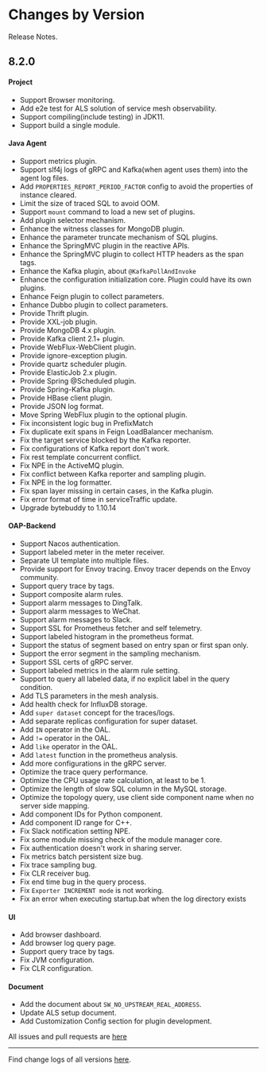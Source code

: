 Changes by Version
==================
Release Notes.

8.2.0
------------------
#### Project
* Support Browser monitoring.
* Add e2e test for ALS solution of service mesh observability.
* Support compiling(include testing) in JDK11.
* Support build a single module.

#### Java Agent
* Support metrics plugin.
* Support slf4j logs of gRPC and Kafka(when agent uses them) into the agent log files.
* Add `PROPERTIES_REPORT_PERIOD_FACTOR` config to avoid the properties of instance cleared.
* Limit the size of traced SQL to avoid OOM.
* Support `mount` command to load a new set of plugins.
* Add plugin selector mechanism.
* Enhance the witness classes for MongoDB plugin.
* Enhance the parameter truncate mechanism of SQL plugins.
* Enhance the SpringMVC plugin in the reactive APIs.
* Enhance the SpringMVC plugin to collect HTTP headers as the span tags.
* Enhance the Kafka plugin, about `@KafkaPollAndInvoke`
* Enhance the configuration initialization core. Plugin could have its own plugins.
* Enhance Feign plugin to collect parameters.
* Enhance Dubbo plugin to collect parameters.
* Provide Thrift plugin.
* Provide XXL-job plugin.
* Provide MongoDB 4.x plugin.
* Provide Kafka client 2.1+ plugin.
* Provide WebFlux-WebClient plugin.
* Provide ignore-exception plugin.
* Provide quartz scheduler plugin.
* Provide ElasticJob 2.x plugin.
* Provide Spring @Scheduled plugin.
* Provide Spring-Kafka plugin.
* Provide HBase client plugin.
* Provide JSON log format.
* Move Spring WebFlux plugin to the optional plugin.
* Fix inconsistent logic bug in PrefixMatch
* Fix duplicate exit spans in Feign LoadBalancer mechanism.
* Fix the target service blocked by the Kafka reporter.
* Fix configurations of Kafka report don't work.
* Fix rest template concurrent conflict.
* Fix NPE in the ActiveMQ plugin.
* Fix conflict between Kafka reporter and sampling plugin.
* Fix NPE in the log formatter.
* Fix span layer missing in certain cases, in the Kafka plugin.
* Fix error format of time in serviceTraffic update.
* Upgrade bytebuddy to 1.10.14

#### OAP-Backend
* Support Nacos authentication.
* Support labeled meter in the meter receiver.
* Separate UI template into multiple files.
* Provide support for Envoy tracing. Envoy tracer depends on the Envoy community.
* Support query trace by tags.
* Support composite alarm rules.
* Support alarm messages to DingTalk.
* Support alarm messages to WeChat.
* Support alarm messages to Slack.
* Support SSL for Prometheus fetcher and self telemetry.
* Support labeled histogram in the prometheus format.
* Support the status of segment based on entry span or first span only.
* Support the error segment in the sampling mechanism.
* Support SSL certs of gRPC server.
* Support labeled metrics in the alarm rule setting.
* Support to query all labeled data, if no explicit label in the query condition.
* Add TLS parameters in the mesh analysis.
* Add health check for InfluxDB storage.
* Add `super dataset` concept for the traces/logs.
* Add separate replicas configuration for super dataset.
* Add `IN` operator in the OAL.
* Add `!=` operator in the OAL.
* Add `like` operator in the OAL.
* Add `latest` function in the prometheus analysis.
* Add more configurations in the gRPC server. 
* Optimize the trace query performance.
* Optimize the CPU usage rate calculation, at least to be 1.
* Optimize the length of slow SQL column in the MySQL storage.
* Optimize the topology query, use client side component name when no server side mapping.
* Add component IDs for Python component.
* Add component ID range for C++.
* Fix Slack notification setting NPE.
* Fix some module missing check of the module manager core.
* Fix authentication doesn't work in sharing server.
* Fix metrics batch persistent size bug.
* Fix trace sampling bug.
* Fix CLR receiver bug.
* Fix end time bug in the query process.
* Fix `Exporter INCREMENT mode` is not working.
* Fix an error when executing startup.bat when the log directory exists

#### UI
* Add browser dashboard.
* Add browser log query page.
* Support query trace by tags.
* Fix JVM configuration.
* Fix CLR configuration.

#### Document
* Add the document about `SW_NO_UPSTREAM_REAL_ADDRESS`.
* Update ALS setup document.
* Add Customization Config section for plugin development.


All issues and pull requests are [here](https://github.com/apache/skywalking/milestone/56?closed=1)

------------------
Find change logs of all versions [here](changes).